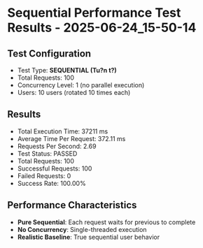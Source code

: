 # Sequential Performance Test Results - 2025-06-24_15-50-14

## Test Configuration
- Test Type: **SEQUENTIAL (Tu?n t?)**
- Total Requests: 100
- Concurrency Level: 1 (no parallel execution)
- Users: 10 users (rotated 10 times each)

## Results
- Total Execution Time: 37211 ms
- Average Time Per Request: 372.11 ms
- Requests Per Second: 2.69
- Test Status: PASSED
- Total Requests: 100
- Successful Requests: 100
- Failed Requests: 0
- Success Rate: 100.00%

## Performance Characteristics
- **Pure Sequential**: Each request waits for previous to complete
- **No Concurrency**: Single-threaded execution
- **Realistic Baseline**: True sequential user behavior
